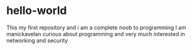 # hello-world
This my first repository and i am a complete noob to programming
I am manickavelan curious about programming and very much interested in networking and security
